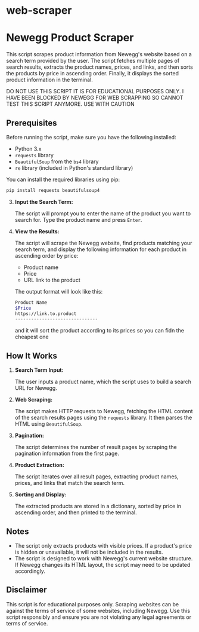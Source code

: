 # web-scraper

# Newegg Product Scraper

This script scrapes product information from Newegg's website based on a search term provided by the user. The script fetches multiple pages of search results, extracts the product names, prices, and links, and then sorts the products by price in ascending order. Finally, it displays the sorted product information in the terminal.

DO NOT USE THIS SCRIPT IT IS FOR EDUCATIONAL PURPOSES ONLY. I HAVE BEEN BLOCKED BY NEWEGG FOR WEB SCRAPPING SO CANNOT TEST THIS SCRIPT ANYMORE.
USE WITH CAUTION

## Prerequisites

Before running the script, make sure you have the following installed:

- Python 3.x
- `requests` library
- `BeautifulSoup` from the `bs4` library
- `re` library (included in Python's standard library)

You can install the required libraries using pip:

```sh
pip install requests beautifulsoup4
```

3. **Input the Search Term:**

   The script will prompt you to enter the name of the product you want to search for. Type the product name and press `Enter`.

4. **View the Results:**

   The script will scrape the Newegg website, find products matching your search term, and display the following information for each product in ascending order by price:

   - Product name
   - Price
   - URL link to the product

   The output format will look like this:

   ```sh
   Product Name
   $Price
   https://link.to.product
   -------------------------------
   ```
    and it will sort the product according to its prices so you can fidn the cheapest one
## How It Works

1. **Search Term Input:**

   The user inputs a product name, which the script uses to build a search URL for Newegg.

2. **Web Scraping:**

   The script makes HTTP requests to Newegg, fetching the HTML content of the search results pages using the `requests` library. It then parses the HTML using `BeautifulSoup`.

3. **Pagination:**

   The script determines the number of result pages by scraping the pagination information from the first page.

4. **Product Extraction:**

   The script iterates over all result pages, extracting product names, prices, and links that match the search term.

5. **Sorting and Display:**

   The extracted products are stored in a dictionary, sorted by price in ascending order, and then printed to the terminal.

## Notes

- The script only extracts products with visible prices. If a product's price is hidden or unavailable, it will not be included in the results.
- The script is designed to work with Newegg's current website structure. If Newegg changes its HTML layout, the script may need to be updated accordingly.

## Disclaimer

This script is for educational purposes only. Scraping websites can be against the terms of service of some websites, including Newegg. Use this script responsibly and ensure you are not violating any legal agreements or terms of service.

